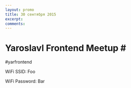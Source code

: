 ```yaml
---
layout: promo
title: 30 сентября 2015
excerpt: 
comments: 
---
```



<h1>Yaroslavl Frontend Meetup #<span id="num"></span></h1>
<p id="hashtag">#yarfrontend</p>
<p>WiFi SSID: <span id="wifi">Foo</span></p>
<p>WiFi Password: <span id="password">Bar</span></p>

<script>
  var parts = window.location.hash.split(',');
  document.getElementById('num').innerHTML = parts[0];
  document.getElementById('wifi').innerHTML = parts[1];
  document.getElementById('password').innerHTML = parts[2];
</script>